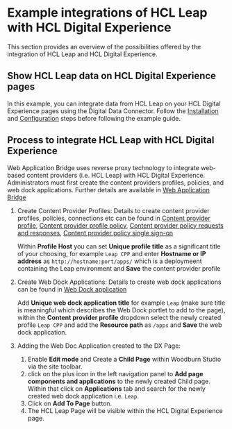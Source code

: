 # Example integrations of HCL Leap with HCL Digital Experience

This section provides an overview of the possibilities offered by the integration of HCL Leap and HCL Digital Experience.

## Show HCL Leap data on HCL Digital Experience pages 

In this example, you can integrate data from HCL Leap on your HCL Digital Experience pages using the Digital Data Connector. Follow the [Installation](../installation/index.md) and [Configuration](../configuration/index.md) steps before following the example guide.

## Process to integrate HCL Leap with HCL Digital Experience

Web Application Bridge uses reverse proxy technology to integrate web-based content providers (i.e. HCL Leap) with HCL Digital Experience. Administrators must first create the content providers profiles, policies, and web dock applications. Further details are available in [Web Application Bridge](../../wab/wab/index.md/)

1. Create Content Provider Profiles:
   Details to create content provider profiles, policies, connections etc can be found in [Content provider profile](../../wab/wab/h_wab_provider), [Content provider profile policy](../../wab/wab/h_wab_policy), [Content provider policy requests and responses](../../wab/wab/h_wab_response), [Content provider policy single sign-on](../../wab/wab/h_wab_auth)
   
   Within **Profile Host** you can set **Unique profile title** as a significant title of your choosing, for example `Leap CPP` and enter **Hostname or IP address** as ``http://hostname:port/apps/`` which is a deploymeent containing the Leap environment and **Save** the content provider profile

2. Create Web Dock Applications: 
   Details to create web dock applications can be found in [Web Dock application](../../wab/wab/h_wab_dock.md)
   
   Add **Unique web dock application title** for example `Leap` (make sure title is meaningful which describes the Web Dock portlet to add to the page), within the **Content provider profile** dropdown select the newly created profile `Leap CPP` and add the **Resource path** as `/apps` and **Save** the web dock application.

3. Adding the Web Doc Application created to the DX Page:
   1. Enable **Edit mode** and Create a **Child Page** within Woodburn Studio via the site toolbar.
   2. click on the plus icon in the left navigation panel to **Add page components and applications** to the newly created Child page. Within that click on **Applications** tab and search for the newly created web dock application i.e. `Leap`.
   3. Click on **Add To Page** button.
   4. The HCL Leap Page will be visible within the HCL Digital Experience page.